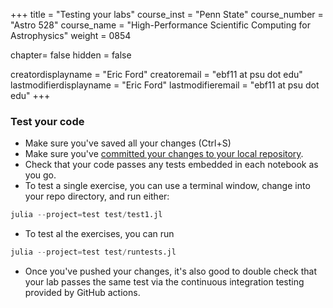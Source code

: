 +++
title = "Testing your labs"
course_inst = "Penn State"
course_number = "Astro 528"
course_name = "High-Performance Scientific Computing for Astrophysics"
weight = 0854

chapter= false
hidden = false

creatordisplayname = "Eric Ford"
creatoremail = "ebf11 at psu dot edu"
lastmodifierdisplayname = "Eric Ford"
lastmodifieremail = "ebf11 at psu dot edu"
+++

<a id="run-tests"></a>
### Test your code

- Make sure you've saved all your changes (Ctrl+S)
- Make sure you've [committed your changes to your local repository](../commit).
- Check that your code passes any tests embedded in each notebook as you go.  
- To test a single exercise, you can use a terminal window, change into your repo directory, and run either:
```julia
julia --project=test test/test1.jl
```
- To test al the exercises, you can run
```julia
julia --project=test test/runtests.jl
```

- Once you've pushed your changes, it's also good to double check that your lab passes the same test via the continuous integration testing provided by GitHub actions.

<!-- in a separate test notebook like test_myself.ipynb:

```julia
using NBInclude
@nbinclude("exercise1.ipynb")
include("test/test1.jl")
```
- If using a Jupyer notebook, if you make changes and retest, then restart the kernel for the test notebook to be sure there aren't unintended carryover effects.
- Once you think you're done, you are encouraged to test your full repository even more similarly to how it will be tested by the continuous integration testing by opening a terminal window and running `julia test/runtests.jl`
-->
